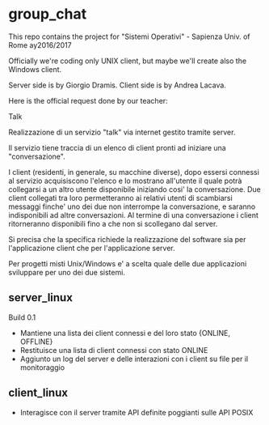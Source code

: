 # group_chat
This repo contains the project for "Sistemi Operativi" - Sapienza Univ. of Rome ay2016/2017

Officially we're coding only UNIX client, but maybe we'll create also the Windows client.

Server side is by Giorgio Dramis.
Client side is by Andrea Lacava.


Here is the official request done by our teacher:

Talk

Realizzazione di un servizio "talk" via internet gestito tramite server.

Il servizio tiene traccia di un elenco di client pronti ad iniziare una
"conversazione".

I client (residenti, in generale, su macchine diverse), dopo essersi connessi
al servizio acquisiscono l'elenco e lo mostrano all'utente il quale potrà
collegarsi a un altro utente disponibile iniziando cosi' la conversazione.
Due client collegati tra loro permetteranno ai relativi utenti di scambiarsi
messaggi finche' uno dei due non interrompe la conversazione, e saranno
indisponibili ad altre conversazioni. Al termine di una conversazione i
client ritorneranno disponibili fino a che non si scollegano dal server.

Si precisa che la specifica richiede la realizzazione del software sia per
l'applicazione client che per l'applicazione server.

Per progetti misti Unix/Windows e' a scelta quale delle due applicazioni
sviluppare per uno dei due sistemi.

## server_linux

Build 0.1
* Mantiene una lista dei client connessi e del loro stato {ONLINE, OFFLINE}
* Restituisce una lista di client connessi con stato ONLINE
* Aggiunto un log del server e delle interazioni con i client su file per il monitoraggio

## client_linux

* Interagisce con il server tramite API definite poggianti sulle API POSIX

